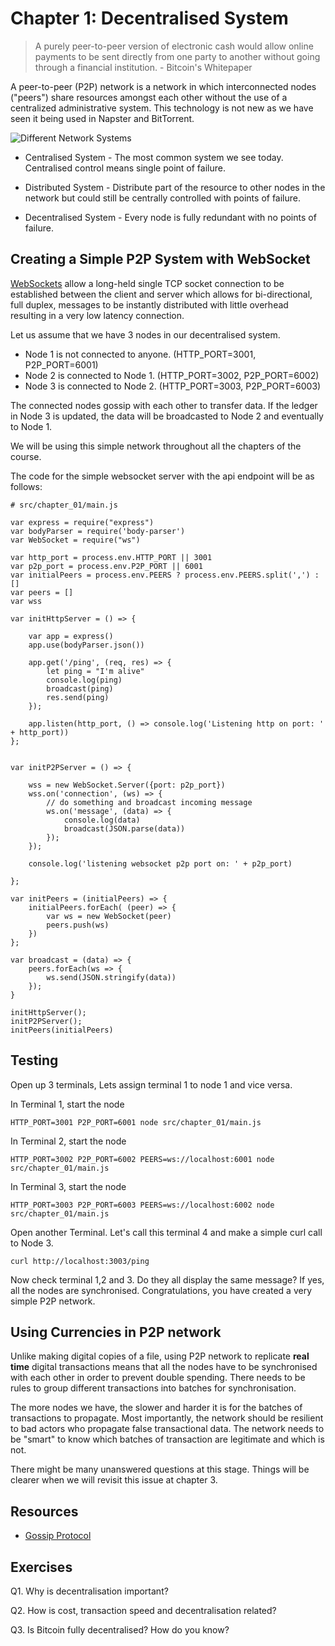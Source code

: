 # Chapter 1: Decentralised System

> A purely peer-to-peer version of electronic cash would allow online payments to be sent directly from one party to another without going through a financial institution. - Bitcoin's Whitepaper

A peer-to-peer (P2P) network is a network in which interconnected nodes ("peers") share resources amongst each other without the use of a centralized administrative system. This technology is not new as we have seen it being used in Napster and BitTorrent.

![Different Network Systems](decentralised_pic.png)

* Centralised System - The most common system we see today. Centralised control means single point of failure.

* Distributed System - Distribute part of the resource to other nodes in the network but could still be centrally controlled with points of failure.

* Decentralised System - Every node is fully redundant with no points of failure.
 
## Creating a Simple P2P System with WebSocket

[WebSockets](https://en.wikipedia.org/wiki/WebSocket) allow a long-held single TCP socket connection to be established between the client and server which allows for bi-directional, full duplex, messages to be instantly distributed with little overhead resulting in a very low latency connection.

Let us assume that we have 3 nodes in our decentralised system.

* Node 1 is not connected to anyone. (HTTP_PORT=3001, P2P_PORT=6001)
* Node 2 is connected to Node 1. (HTTP_PORT=3002, P2P_PORT=6002) 
* Node 3 is connected to Node 2. (HTTP_PORT=3003, P2P_PORT=6003)

The connected nodes gossip with each other to transfer data. If the ledger in Node 3 is updated, the data will be broadcasted to Node 2 and eventually to Node 1.

We will be using this simple network throughout all the chapters of the course.

The code for the simple websocket server with the api endpoint will be as follows:

```
# src/chapter_01/main.js

var express = require("express")
var bodyParser = require('body-parser')
var WebSocket = require("ws")

var http_port = process.env.HTTP_PORT || 3001
var p2p_port = process.env.P2P_PORT || 6001
var initialPeers = process.env.PEERS ? process.env.PEERS.split(',') : []
var peers = []
var wss

var initHttpServer = () => {

    var app = express()
    app.use(bodyParser.json())

    app.get('/ping', (req, res) => {
        let ping = "I'm alive"
        console.log(ping)
        broadcast(ping)
        res.send(ping)
    });

    app.listen(http_port, () => console.log('Listening http on port: ' + http_port))
};


var initP2PServer = () => {

    wss = new WebSocket.Server({port: p2p_port})
    wss.on('connection', (ws) => {
        // do something and broadcast incoming message
        ws.on('message', (data) => {
            console.log(data)
            broadcast(JSON.parse(data))
        });
    });

    console.log('listening websocket p2p port on: ' + p2p_port)

};

var initPeers = (initialPeers) => {
    initialPeers.forEach( (peer) => {
        var ws = new WebSocket(peer)
        peers.push(ws)
    })
};

var broadcast = (data) => {
    peers.forEach(ws => {
        ws.send(JSON.stringify(data))
    });
}

initHttpServer();
initP2PServer();
initPeers(initialPeers)
```

## Testing

Open up 3 terminals, Lets assign terminal 1 to node 1 and vice versa.

In Terminal 1, start the node

```
HTTP_PORT=3001 P2P_PORT=6001 node src/chapter_01/main.js
```

In Terminal 2, start the node

```
HTTP_PORT=3002 P2P_PORT=6002 PEERS=ws://localhost:6001 node src/chapter_01/main.js 
```

In Terminal 3, start the node

```
HTTP_PORT=3003 P2P_PORT=6003 PEERS=ws://localhost:6002 node src/chapter_01/main.js 
```

Open another Terminal. Let's call this terminal 4 and make a simple curl call to Node 3.

```
curl http://localhost:3003/ping
```

Now check terminal 1,2 and 3. Do they all display the same message? If yes, all the nodes are synchronised. Congratulations, you have created a very simple P2P network.

## Using Currencies in P2P network 

Unlike making digital copies of a file, using P2P network to replicate **real time** digital transactions means that all the nodes have to be synchronised with each other in order to prevent double spending. There needs to be rules to group different transactions into batches for synchronisation. 

The more nodes we have, the slower and harder it is for the batches of transactions to propagate. Most importantly, the network should be resilient to bad actors who propagate false transactional data. The network needs to be "smart" to know which batches of transaction are legitimate and which is not. 

There might be many unanswered questions at this stage. Things will be clearer when we will revisit this issue at chapter 3.

## Resources 

* [Gossip Protocol](https://en.wikipedia.org/wiki/Gossip_protocol)

## Exercises

Q1. Why is decentralisation important?


Q2. How is cost, transaction speed and decentralisation related?


Q3. Is Bitcoin fully decentralised? How do you know?
